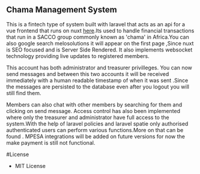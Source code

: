 

## Chama Management System
This is a fintech type of system built with laravel that acts as an api for a vue frontend
that runs on nuxt [here](https://github.com/melvin78/Dalawomen-vue-nuxt-frontend).Its used to handle financial transactions that run in a SACCO group commonly known as 'chama' in Africa.You can also google search melosolutions it will appear on the first page
,Since nuxt is SEO focused and is Server Side Rendered. It also implements websocket technology providing live updates
to registered members.






This account has both administrator and treasurer privilleges. You can now send messages and between this two accounts it will be received immediately with a human readable timestamp of when it was sent
.Since the messages are persisted to the database even after you logout you will still find them.

Members can also chat with other members by searching for them and clicking on send message. Access control has also been implemented where only the treasurer
and administrator have full access to the system.With the help of laravel policies and laravel spatie only authorised
authenticated users can perform various functions.More on that can be found . MPESA integrations 
will be added on future versions for now the make payment is still not functional. 





#License
 - MIT License
